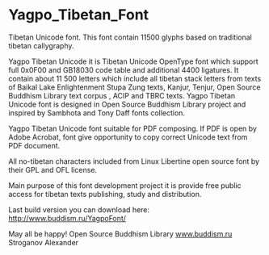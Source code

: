 # Yagpo_Tibetan_Font
Tibetan Unicode font. This font contain 11500 glyphs based on traditional tibetan callygraphy.

Yagpo Tibetan Unicode it is Tibetan Unicode OpenType font which support full 0x0F00 and GB18030 code table and additional 4400 ligatures. It contain about 11 500 letters which include all tibetan stack letters from texts of Baikal Lake Enlightenment Stupa Zung texts, Kanjur, Tenjur, Open Source Buddhism Library text corpus , ACIP and TBRC texts.
Yagpo Tibetan Unicode font is designed in Open Source Buddhism Library project and inspired by Sambhota and Tony Daff fonts collection. 

Yagpo Tibetan Unicode font suitable for PDF composing. If PDF is open by Adobe Acrobat, font give opportunity to copy correct Unicode text from PDF document. 

All no-tibetan characters included from Linux Libertine open source font by their GPL and OFL license.

Main purpose of this font development project it is provide free public access for tibetan texts publishing, study and distribution.

Last build version you can download here: http://www.buddism.ru/YagpoFont/

May all be happy!
Open Source Buddhism Library
www.buddism.ru
Stroganov Alexander


